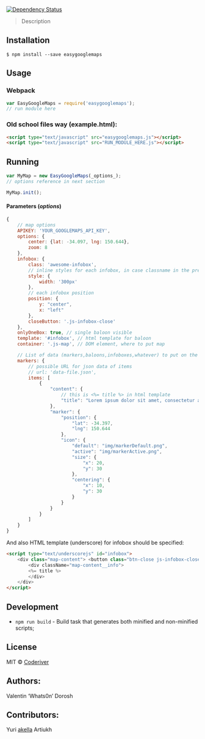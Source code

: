 
[![Dependency Status][depstat-image]][depstat-url]

> Description

## Installation

```
$ npm install --save easygooglemaps
```

## Usage
### Webpack
```js
var EasyGoogleMaps = require('easygooglemaps');
// run module here
```
### Old school files way (example.html):
```html
<script type="text/javascript" src="easygooglemaps.js"></script>
<script type="text/javascript" src="RUN_MODULE_HERE.js"></script>
```
## Running
```js
var MyMap = new EasyGoogleMaps(_options_);
// options reference in next section

MyMap.init();
```


#### Parameters (_options_)
```js
{
	// map options
	APIKEY: 'YOUR_GOOGLEMAPS_API_KEY',
	options: {
		center: {lat: -34.097, lng: 150.644},
		zoom: 8
	},
	infobox: {
		class: 'awesome-infobox',
		// inline styles for each infobox, in case classname in the previous line is not enough
		style: {
			width: '300px'
		},
		// each infobox position
		position: {
			y: "center",
			x: "left"
		},
		closeButton: '.js-infobox-close'
	},
	onlyOneBox: true, // single baloon visible
	template: '#infobox', // html template for baloon
	container: '.js-map', // DOM element, where to put map

	// List of data (markers,baloons,infoboxes,whatever) to put on the map
	markers: {
		// possible URL for json data of items
		// url: 'data-file.json',
		items: [
			{
				"content": {
					// this is <%= title %> in html template
					"title": "Lorem ipsum dolor sit amet, consectetur adipisicing elit. Dolore, consequatur."
				},
				"marker": {
					"position": {
						"lat": -34.397,
						"lng": 150.644
					},
					"icon": {
						"default": "img/markerDefault.png",
						"active": "img/markerActive.png",
						"size": {
							"x": 20,
							"y": 30
						},
						"centering": {
							"x": 10,
							"y": 30
						}
					}
				}
			}
		]
	}
}
```
And also HTML template (underscore) for infobox should be specified:
```html
<script type="text/underscorejs" id="infobox">
	<div class="map-content"> <button class="btn-close js-infobox-close"></button>
		<div className="map-content__info">
		<%= title %>
		</div>
	</div>
</script>
```


## Development
- `npm run build` - Build task that generates both minified and non-minified scripts;


## License
MIT © [Coderiver](http://riverco.de)
## Authors:
Valentin ‘Whats0n’ Dorosh
## Contributors:
Yuri [akella](http://cssing.org.ua) Artiukh

[depstat-url]: https://david-dm.org/coderiver/easygooglemaps
[depstat-image]: https://david-dm.org/coderiver/easygooglemaps.svg		 